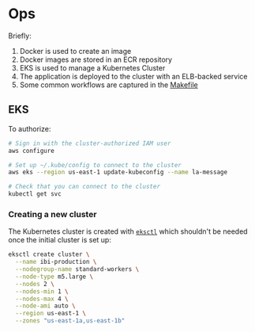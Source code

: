 Ops
===

Briefly:

1. Docker is used to create an image
2. Docker images are stored in an ECR repository
3. EKS is used to manage a Kubernetes Cluster 
4. The application is deployed to the cluster with an ELB-backed service
5. Some common workflows are captured in the [Makefile](../Makefile)

EKS
---

To authorize:

```bash
# Sign in with the cluster-authorized IAM user
aws configure

# Set up ~/.kube/config to connect to the cluster
aws eks --region us-east-1 update-kubeconfig --name la-message

# Check that you can connect to the cluster
kubectl get svc
```

### Creating a new cluster

The Kubernetes cluster is created with [`eksctl`](https://docs.aws.amazon.com/eks/latest/userguide/getting-started-eksctl.html) which shouldn't be needed once the initial cluster is set up:

```bash
eksctl create cluster \
  --name ibi-production \
  --nodegroup-name standard-workers \
  --node-type m5.large \
  --nodes 2 \
  --nodes-min 1 \
  --nodes-max 4 \
  --node-ami auto \
  --region us-east-1 \
  --zones "us-east-1a,us-east-1b"
```
